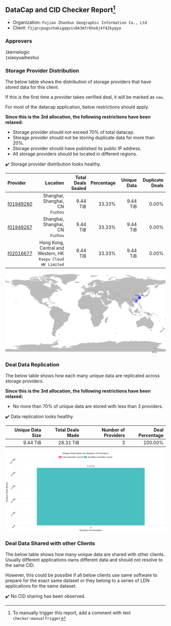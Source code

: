 ## DataCap and CID Checker Report[^1]
 - Organization: `Fujian ZhanXun Geographic Information Co., Ltd`
 - Client: `f1jqrcpugschakigqqvivbk3mfr6hx6jkf42kyqya`
### Approvers
`1`kernelogic<br/>`1`xiaoyuaiheshui

### Storage Provider Distribution
The below table shows the distribution of storage providers that have stored data for this client.

If this is the first time a provider takes verified deal, it will be marked as `new`.

For most of the datacap application, below restrictions should apply.

**Since this is the 3rd allocation, the following restrictions have been relaxed:**
 - Storage provider should not exceed 70% of total datacap.
 - Storage provider should not be storing duplicate data for more than 20%.
 - Storage provider should have published its public IP address.
 - All storage providers should be located in different regions.

✔️ Storage provider distribution looks healthy.

| Provider                                              |                                                        Location | Total Deals Sealed | Percentage | Unique Data | Duplicate Deals |
| :---------------------------------------------------- | --------------------------------------------------------------: | -----------------: | ---------: | ----------: | --------------: |
| [f01949260](https://filfox.info/en/address/f01949260) |                             Shanghai, Shanghai, CN<br/>`Fuzhou` |           9.44 TiB |     33.33% |    9.44 TiB |           0.00% |
| [f01949267](https://filfox.info/en/address/f01949267) |                             Shanghai, Shanghai, CN<br/>`Fuzhou` |           9.44 TiB |     33.33% |    9.44 TiB |           0.00% |
| [f02016677](https://filfox.info/en/address/f02016677) | Hong Kong, Central and Western, HK<br/>`Kaopu Cloud HK Limited` |           9.44 TiB |     33.33% |    9.44 TiB |           0.00% |

![Provider Distribution](https://raw.githubusercontent.com/data-preservation-programs/filplus-checker-assets/main/filecoin-project/filecoin-plus-large-datasets/issues/1419/1675861506632.png)
### Deal Data Replication
The below table shows how each many unique data are replicated across storage providers.

**Since this is the 3rd allocation, the following restrictions have been relaxed:**
- No more than 70% of unique data are stored with less than 3 providers.

✔️ Data replication looks healthy.

| Unique Data Size | Total Deals Made | Number of Providers | Deal Percentage |
| ---------------: | ---------------: | ------------------: | --------------: |
|         9.44 TiB |        28.31 TiB |                   3 |         100.00% |

![Replication Distribution](https://raw.githubusercontent.com/data-preservation-programs/filplus-checker-assets/main/filecoin-project/filecoin-plus-large-datasets/issues/1419/1675861507426.png)
### Deal Data Shared with other Clients
The below table shows how many unique data are shared with other clients.
Usually different applications owns different data and should not resolve to the same CID.

However, this could be possible if all below clients use same software to prepare for the exact same dataset or they belong to a series of LDN applications for the same dataset.

✔️ No CID sharing has been observed.

[^1]: To manually trigger this report, add a comment with text `checker:manualTrigger`
